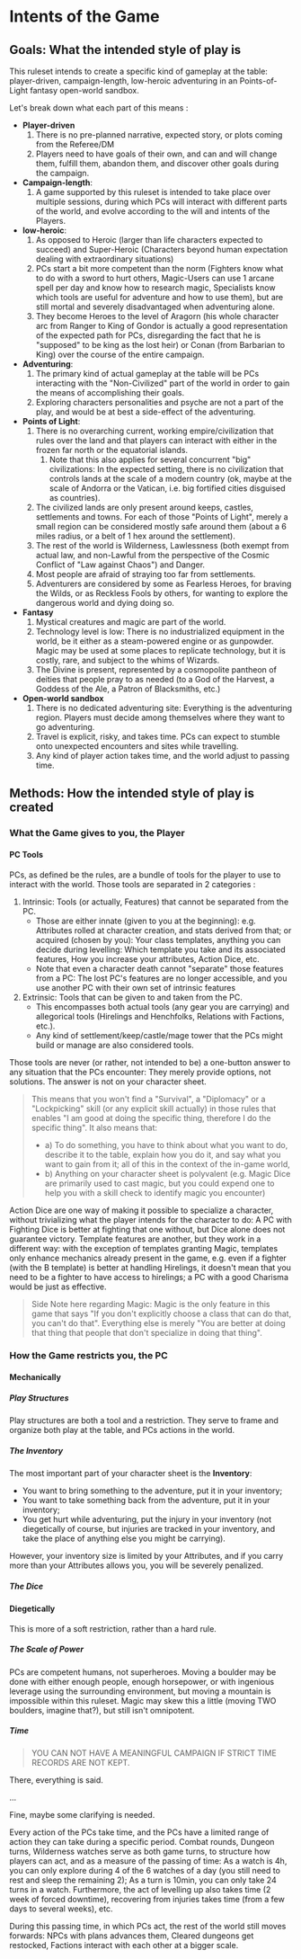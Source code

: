 # Intents of the Game

## Goals: What the intended style of play is

This ruleset intends to create a specific kind of gameplay at the table: player-driven, campaign-length, low-heroic adventuring in an Points-of-Light fantasy open-world sandbox.

Let's break down what each part of this means :

* **Player-driven**
    1. There is no pre-planned narrative, expected story, or plots coming from the Referee/DM
    2. Players need to have goals of their own, and can and will change them, fulfill them, abandon them, and discover other goals during the campaign.
* **Campaign-length**:
    1. A game supported by this ruleset is intended to take place over multiple sessions, during which PCs will interact with different parts of the world, and evolve according to the will and intents of the Players.
* **low-heroic**:
    1. As opposed to Heroic (larger than life characters expected to succeed) and Super-Heroic (Characters beyond human expectation dealing with extraordinary situations)
    2. PCs start a bit more competent than the norm (Fighters know what to do with a sword to hurt others, Magic-Users can use 1 arcane spell per day and know how to research magic, Specialists know which tools are useful for adventure and how to use them), but are still mortal and severely disadvantaged when adventuring alone.
    3. They become Heroes to the level of Aragorn (his whole character arc from Ranger to King of Gondor is actually a good representation of the expected path for PCs, disregarding the fact that he is "supposed" to be king as the lost heir) or Conan (from Barbarian to King) over the course of the entire campaign.
* **Adventuring**:
    1. The primary kind of actual gameplay at the table will be PCs interacting with the "Non-Civilized" part of the world in order to gain the means of accomplishing their goals.
    2. Exploring characters personalities and psyche are not a part of the play, and would be at best a side-effect of the adventuring.
* **Points of Light**:
    1. There is no overarching current, working empire/civilization that rules over the land and that players can interact with either in the frozen far north or the equatorial islands.
       1. Note that this also applies for several concurrent "big" civilizations: In the expected setting, there is no civilization that controls lands at the scale of a modern country (ok, maybe at the scale of Andorra or the Vatican, i.e. big fortified cities disguised as countries).
    2. The civilized lands are only present around keeps, castles, settlements and towns. For each of those "Points of Light", merely a small region can be considered mostly safe around them (about a 6 miles radius, or a belt of 1 hex around the settlement).
    3. The rest of the world is Wilderness, Lawlessness (both exempt from actual law, and non-Lawful from the perspective of the Cosmic Conflict of "Law against Chaos") and Danger.
    4. Most people are afraid of straying too far from settlements.
    5. Adventurers are considered by some as Fearless Heroes, for braving the Wilds, or as Reckless Fools by others, for wanting to explore the dangerous world and dying doing so.
* **Fantasy**
    1. Mystical creatures and magic are part of the world.
    2. Technology level is low: There is no industrialized equipment in the world, be it either as a steam-powered engine or as gunpowder. Magic may be used at some places to replicate technology, but it is costly, rare, and subject to the whims of Wizards.
    3. The Divine is present, represented by a cosmopolite pantheon of deities that people pray to as needed (to a God of the Harvest, a Goddess of the Ale, a Patron of Blacksmiths, etc.)
* **Open-world sandbox**
    1. There is no dedicated adventuring site: Everything is the adventuring region. Players must decide among themselves where they want to go adventuring.
    2. Travel is explicit, risky, and takes time. PCs can expect to stumble onto unexpected encounters and sites while travelling.
    3. Any kind of player action takes time, and the world adjust to passing time.

## Methods: How the intended style of play is created

### What the Game gives to you, the Player

#### PC Tools

PCs, as defined be the rules, are a bundle of tools for the player to use to interact with the world. Those tools are separated in 2 categories :

1. Intrinsic: Tools (or actually, Features) that cannot be separated from the PC.
   * Those are either innate (given to you at the beginning): e.g. Attributes rolled at character creation, and stats derived from that; or acquired (chosen by you): Your class templates, anything you can decide during levelling: Which template you take and its associated features, How you increase your attributes, Action Dice, etc.
   * Note that even a character death cannot "separate" those features from a PC: The lost PC's features are no longer accessible, and you use another PC with their own set of intrinsic features
2. Extrinsic: Tools that can be given to and taken from the PC.
   * This encompasses both actual tools (any gear you are carrying) and allegorical tools (Hirelings and Henchfolks, Relations with Factions, etc.).
   * Any kind of settlement/keep/castle/mage tower that the PCs might build or manage are also considered tools.

Those tools are never (or rather, not intended to be) a one-button answer to any situation that the PCs encounter: They merely provide options, not solutions. The answer is not on your character sheet.

> This means that you won't find a "Survival", a "Diplomacy" or a "Lockpicking" skill (or any explicit skill actually) in those rules that enables "I am good at doing the specific thing, therefore I do the specific thing". It also means that:
>
> * a) To do something, you have to think about what you want to do, describe it to the table, explain how you do it, and say what you want to gain from it; all of this in the context of the in-game world,
> * b) Anything on your character sheet is polyvalent (e.g. Magic Dice are primarily used to cast magic, but you could expend one to help you with a skill check to identify magic you encounter)

Action Dice are one way of making it possible to specialize a character, without trivializing what the player intends for the character to do: A PC with Fighting Dice is better at fighting that one without, but Dice alone does not guarantee victory. Template features are another, but they work in a different way: with the exception of templates granting Magic, templates only enhance mechanics already present in the game, e.g. even if a fighter (with the B template) is better at handling Hirelings, it doesn't mean that you need to be a fighter to have access to hirelings; a PC with a good Charisma would be just as effective.

> Side Note here regarding Magic: Magic is the only feature in this game that says "If you don't explicitly choose a class that can do that, you can't do that". Everything else is merely "You are better at doing that thing that people that don't specialize in doing that thing".

### How the Game restricts you, the PC

#### Mechanically

##### Play Structures

Play structures are both a tool and a restriction. They serve to frame and organize both play at the table, and PCs actions in the world.

##### The Inventory

The most important part of your character sheet is the **Inventory**:

* You want to bring something to the adventure, put it in your inventory;
* You want to take something back from the adventure, put it in your inventory;
* You get hurt while adventuring, put the injury in your inventory (not diegetically of course, but injuries are tracked in your inventory, and take the place of anything else you might be carrying).

However, your inventory size is limited by your Attributes, and if you carry more than your Attributes allows you, you will be severely penalized.

##### The Dice

#### Diegetically

This is more of a soft restriction, rather than a hard rule.

##### The Scale of Power

PCs are competent humans, not superheroes. Moving a boulder may be done with either enough people, enough horsepower, or with ingenious leverage using the surrounding environment, but moving a mountain is impossible within this ruleset. Magic may skew this a little (moving TWO boulders, imagine that?), but still isn't omnipotent.

##### Time

> YOU CAN NOT HAVE A MEANINGFUL CAMPAIGN IF STRICT TIME RECORDS ARE NOT KEPT.

There, everything is said.

...

Fine, maybe some clarifying is needed.

Every action of the PCs take time, and the PCs have a limited range of action they can take during a specific period. Combat rounds, Dungeon turns, Wilderness watches serve as both game turns, to structure how players can act, and as a measure of the passing of time: As a watch is 4h, you can only explore during 4 of the 6 watches of a day (you still need to rest and sleep the remaining 2); As a turn is 10min, you can only take 24 turns in a watch. Furthermore, the act of levelling up also takes time (2 week of forced downtime), recovering from injuries takes time (from a few days to several weeks), etc.

During this passing time, in which PCs act, the rest of the world still moves forwards: NPCs with plans advances them, Cleared dungeons get restocked, Factions interact with each other at a bigger scale.
